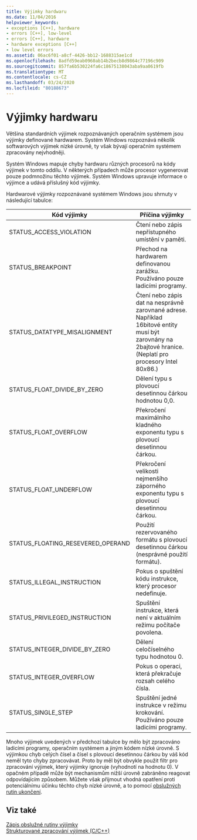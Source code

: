 ```yaml
---
title: Výjimky hardwaru
ms.date: 11/04/2016
helpviewer_keywords:
- exceptions [C++], hardware
- errors [C++], low-level
- errors [C++], hardware
- hardware exceptions [C++]
- low level errors
ms.assetid: 06ac6f01-a8cf-4426-bb12-1688315ae1cd
ms.openlocfilehash: 8adfd59eab0960ab14b2becb8d9864c77196c909
ms.sourcegitcommit: 857fa6b530224fa6c18675138043aba9aa0619fb
ms.translationtype: MT
ms.contentlocale: cs-CZ
ms.lasthandoff: 03/24/2020
ms.locfileid: "80188673"
---
```

# <a name="hardware-exceptions"></a>Výjimky hardwaru

Většina standardních výjimek rozpoznávaných operačním systémem jsou výjimky definované hardwarem. Systém Windows rozpoznává několik softwarových výjimek nízké úrovně, ty však bývají operačním systémem zpracovány nejvhodněji.

Systém Windows mapuje chyby hardwaru různých procesorů na kódy výjimek v tomto oddílu. V některých případech může procesor vygenerovat pouze podmnožinu těchto výjimek. Systém Windows upravuje informace o výjimce a udává příslušný kód výjimky.

Hardwarové výjimky rozpoznávané systémem Windows jsou shrnuty v následující tabulce:

|Kód výjimky|Příčina výjimky|
|--------------------|------------------------|
|STATUS_ACCESS_VIOLATION|Čtení nebo zápis nepřístupného umístění v paměti.|
|STATUS_BREAKPOINT|Přechod na hardwarem definovanou zarážku. Používáno pouze ladicími programy.|
|STATUS_DATATYPE_MISALIGNMENT|Čtení nebo zápis dat na nesprávně zarovnané adrese. Například 16bitové entity musí být zarovnány na 2bajtové hranice. (Neplatí pro procesory Intel 80*x*86.)|
|STATUS_FLOAT_DIVIDE_BY_ZERO|Dělení typu s plovoucí desetinnou čárkou hodnotou 0,0.|
|STATUS_FLOAT_OVERFLOW|Překročení maximálního kladného exponentu typu s plovoucí desetinnou čárkou.|
|STATUS_FLOAT_UNDERFLOW|Překročení velikosti nejmenšího záporného exponentu typu s plovoucí desetinnou čárkou.|
|STATUS_FLOATING_RESEVERED_OPERAND|Použití rezervovaného formátu s plovoucí desetinnou čárkou (nesprávné použití formátu).|
|STATUS_ILLEGAL_INSTRUCTION|Pokus o spuštění kódu instrukce, který procesor nedefinuje.|
|STATUS_PRIVILEGED_INSTRUCTION|Spuštění instrukce, která není v aktuálním režimu počítače povolena.|
|STATUS_INTEGER_DIVIDE_BY_ZERO|Dělení celočíselného typu hodnotou 0.|
|STATUS_INTEGER_OVERFLOW|Pokus o operaci, která překračuje rozsah celého čísla.|
|STATUS_SINGLE_STEP|Spuštění jedné instrukce v režimu krokování. Používáno pouze ladicími programy.|

Mnoho výjimek uvedených v předchozí tabulce by mělo být zpracováno ladicími programy, operačním systémem a jiným kódem nízké úrovně. S výjimkou chyb celých čísel a čísel s plovoucí desetinnou čárkou by váš kód neměl tyto chyby zpracovávat. Proto by měl být obvykle použit filtr pro zpracování výjimek, který výjimky ignoruje (vyhodnotí na hodnotu 0). V opačném případě může být mechanismům nižší úrovně zabráněno reagovat odpovídajícím způsobem. Můžete však přijmout vhodná opatření proti potenciálnímu účinku těchto chyb nízké úrovně, a to pomocí [obslužných rutin ukončení](../cpp/writing-a-termination-handler.md).

## <a name="see-also"></a>Viz také

[Zápis obslužné rutiny výjimky](../cpp/writing-an-exception-handler.md)<br/>
[Strukturované zpracování výjimek (C/C++)](../cpp/structured-exception-handling-c-cpp.md)
